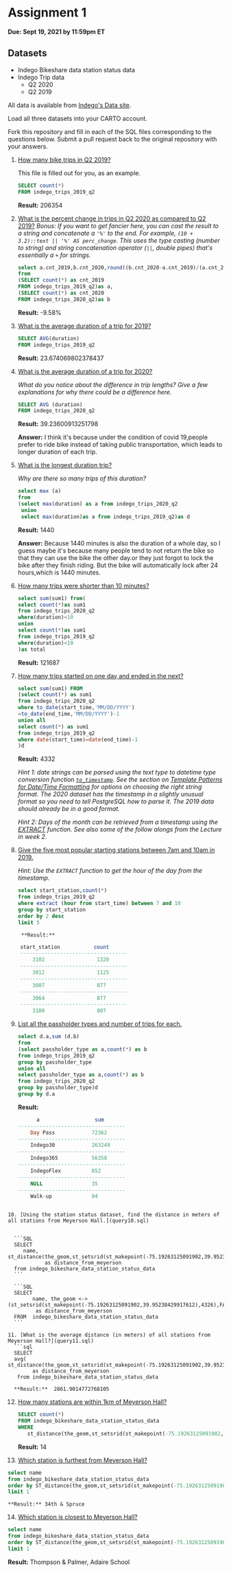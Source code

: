 # Assignment 1

**Due: Sept 19, 2021 by 11:59pm ET**

## Datasets

* Indego Bikeshare data station status data
* Indego Trip data
  - Q2 2020
  - Q2 2019

All data is available from [Indego's Data site](https://www.rideindego.com/about/data/).

Load all three datasets into your CARTO account.

Fork this repository and fill in each of the SQL files corresponding to the questions below. Submit a pull request back to the original repository with your answers.

1. [How many bike trips in Q2 2019?](query01.sql)

    This file is filled out for you, as an example.

    ```SQL
    SELECT count(*)
    FROM indego_trips_2019_q2
    ```

    **Result:** 206354

2. [What is the percent change in trips in Q2 2020 as compared to Q2 2019?](query02.sql)
    _Bonus: If you want to get fancier here, you can cast the result to a string and concatenate a `'%'` to the end. For example, `(10 + 3.2)::text || '%' AS perc_change`. This uses the type casting (number to string) and string concatenation operator (`||`, double pipes) that's essentially a `+` for strings._

    ```sql
    select a.cnt_2019,b.cnt_2020,round((b.cnt_2020-a.cnt_2019)/(a.cnt_2019*1.0)*100,2)||'%'as compare
    from
    (SELECT count(*) as cnt_2019
    FROM indego_trips_2019_q2)as a,
    (SELECT count(*) as cnt_2020
    FROM indego_trips_2020_q2)as b
    ```
    **Result:** -9.58%

3. [What is the average duration of a trip for 2019?](query03.sql)

    ```sql
    SELECT AVG(duration)
    FROM indego_trips_2019_q2
    ```

    **Result:** 23.674069802378437



4. [What is the average duration of a trip for 2020?](query04.sql)

    _What do you notice about the difference in trip lengths? Give a few explanations for why there could be a difference here._

    ```sql
    SELECT AVG (duration)
    FROM indego_trips_2020_q2
    ```

    **Result:** 39.23600913251798

    **Answer:**
    I think it's because under the condition of covid 19,people prefer to ride bike instead of taking public transportation,
    which leads to longer duration of each trip.

5. [What is the longest duration trip?](query05.sql)

    _Why are there so many trips of this duration?_

    ```sql
    select max (a)
    from
    (select max(duration) as a from indego_trips_2020_q2
     union
     select max(duration)as a from indego_trips_2019_q2)as d
    ```
    **Result:** 1440

    **Answer:**
    Because 1440 minutes is also the duration of a whole day, so I guess maybe it's because many people tend to not return the bike so that they can use the bike the other day.or they just forgot to lock the bike after they finish riding. But the bike will automatically lock after 24 hours,which is 1440 minutes.

6. [How many trips were shorter than 10 minutes?](query06.sql)

    ```sql
    select sum(sum1) from(
    select count(*)as sum1
    from indego_trips_2020_q2
    where(duration)<10
    union
    select count(*)as sum1
    from indego_trips_2019_q2
    where(duration)<10
    )as total
    ```

    **Result:**  121687

7. [How many trips started on one day and ended in the next?](query07.sql)


    ```sql
    select sum(sum1) FROM
    (select count(*) as sum1
    from indego_trips_2020_q2
    where to_date(start_time,'MM/DD/YYYY')
    =to_date(end_time,'MM/DD/YYYY')-1
    union all
    select count(*) as sum1
    from indego_trips_2019_q2
    where date(start_time)=date(end_time)-1
    )d
    ```

    **Result:**  4332

    _Hint 1: date strings can be parsed using the text type to datetime type conversion function [`to_timestamp`](https://www.postgresql.org/docs/12/functions-formatting.html). See the section on [Template Patterns for Date/Time Formatting](https://www.postgresql.org/docs/12/functions-formatting.html#FUNCTIONS-FORMATTING-DATETIME-TABLE) for options on choosing the right string format. The 2020 dataset has the timestamp in a slightly unusual format so you need to tell PostgreSQL how to parse it. The 2019 data should already be in a good format._

    _Hint 2: Days of the month can be retrieved from a timestamp using the [EXTRACT](https://www.postgresql.org/docs/12/functions-datetime.html#FUNCTIONS-DATETIME-EXTRACT) function. See also some of the follow alongs from the Lecture in week 2._

8. [Give the five most popular starting stations between 7am and 10am in 2019.](query08.sql)

    _Hint: Use the `EXTRACT` function to get the hour of the day from the timestamp._

    ```sql
    select start_station,count(*)
    from indego_trips_2019_q2
    where extract (hour from start_time) between 7 and 10
    group by start_station
    order by 2 desc
    limit 5
    ```

        **Result:**
  ```sql
      start_station           count
      -----------------------------------
          3102                 1320
      -----------------------------------
          3012                 1125
      -----------------------------------
          3007                 877
      -----------------------------------
          3064                 877
      -----------------------------------
          3100                 807
  ```

9. [List all the passholder types and number of trips for each.](query09.sql)

    ```sql
    select d.a,sum (d.b)
    from
    (select passholder_type as a,count(*) as b
    from indego_trips_2019_q2
    group by passholder_type
    union all
    select passholder_type as a,count(*) as b
    from indego_trips_2020_q2
    group by passholder_type)d
    group by d.a
    ```

      **Result:**
    ```sql
          a                  sum
    -----------------------------------
        Day Pass            72362
    -----------------------------------
        Indego30            263249
    -----------------------------------
        Indego365           56358
    -----------------------------------
        IndegoFlex          852
    -----------------------------------
        NULL                35
    -----------------------------------
        Walk-up             84
  ```

10. [Using the station status dataset, find the distance in meters of all stations from Meyerson Hall.](query10.sql)


    ```SQL
    SELECT
       name, st_distance(the_geom,st_setsrid(st_makepoint(-75.19263125091902,39.95238429917612),4326),FALSE)
              as distance_from_meyerson
    from indego_bikeshare_data_station_status_data
    ```

    ```SQL
    SELECT
          name, the_geom <-> (st_setsrid(st_makepoint(-75.19263125091902,39.95238429917612),4326),FALSE)
           as distance_from_meyerson
    FROM  indego_bikeshare_data_station_status_data
    ```

11. [What is the average distance (in meters) of all stations from Meyerson Hall?](query11.sql)
    ```sql
    SELECT
    avg( st_distance(the_geom,st_setsrid(st_makepoint(-75.19263125091902,39.95238429917612),4326),FALSE))
          as distance_from_meyerson
     from indego_bikeshare_data_station_status_data
  ```
      **Result:**  2861.9014772768105

12. [How many stations are within 1km of Meyerson Hall?](query12.sql)

    ```sql
    SELECT count(*)
    FROM indego_bikeshare_data_station_status_data   
    WHERE
       st_distance(the_geom,st_setsrid(st_makepoint(-75.19263125091902,39.95238429917612),4326),FALSE) <1000
    ```
    **Result:** 14

13. [Which station is furthest from Meyerson Hall?](query13.sql)

   ```sql
   select name
   from indego_bikeshare_data_station_status_data
   order by ST_distance(the_geom,st_setsrid(st_makepoint(-75.19263125091902,39.95238429917612),4326))asc
   limit 1
  ```
    **Result:** 34th & Spruce

14. [Which station is closest to Meyerson Hall?](query14.sql)

   ```sql
   select name
   from indego_bikeshare_data_station_status_data
   order by ST_distance(the_geom,st_setsrid(st_makepoint(-75.19263125091902,39.95238429917612),4326))desc
   limit 1
  ```
   **Result:**   Thompson & Palmer, Adaire School

